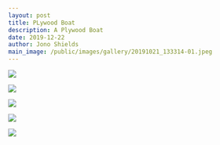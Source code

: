 ```yaml
---
layout: post
title: PLywood Boat
description: A Plywood Boat
date: 2019-12-22
author: Jono Shields
main_image: /public/images/gallery/20191021_133314-01.jpeg
---
```


![](/public/images/gallery/gallery3.jpg)

![](/public/images/gallery/gallery2.jpg)

![](/public/images/gallery/gallery1.jpg)

![](/public/images/gallery/gallery4.jpg)

![](/public/images/gallery/20191021_133314-01.jpeg)
